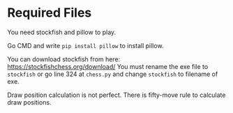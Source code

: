 # Required Files
You need stockfish and pillow to play.

Go CMD and write `pip install pillow` to install pillow.

You can download stockfish from here: https://stockfishchess.org/download/
You must rename the exe file to `stockfish` or go line 324 at `chess.py` and change `stockfish` to filename of exe.

Draw position calculation is not perfect. There is fifty-move rule to calculate draw positions.
